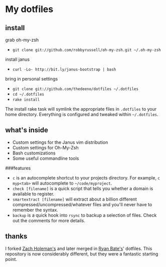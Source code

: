 # My dotfiles

## install
grab oh-my-zsh
- `git clone git://github.com/robbyrussell/oh-my-zsh.git ~/.oh-my-zsh`

install janus
- `curl -Lo- http://bit.ly/janus-bootstrap | bash`

bring in personal settings
- `git clone git://github.com/thedeeno/dotfiles ~/.dotfiles`
- `cd ~/.dotfiles`
- `rake install`

The install rake task will symlink the appropriate files in `.dotfiles` to your
home directory. Everything is configured and tweaked within `~/.dotfiles`.

## what's inside

- Custom settings for the Janus vim distribution
- Custom settings for Oh-My-Zsh
- Bash customizations
- Some useful commandline tools

###features
- `c` is an autocomplete shortcut to your projects directory. For example, 
  `c myp<tab>` will autocomplete to `~/code/myproject`.
- `check [filename]` is a quick script that tells you whether a domain is
  available to register.
- `smartextract [filename]` will extract about a billion different
  compressed/uncompressed/whatever files and you'll never have to remember the
  syntax.
- `backup` is a quick hook into `rsync` to backup a selection of files. Check
  out the comments for more details.

## thanks

I forked [Zach Holeman's](http://github.com/holman) and later merged in 
[Ryan Bate's](http://github.com/ryanb)' dotfiles. This repository is now
considerably different, but they were a fantastic starting point.
